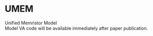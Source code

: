 # UMEM
Unified Memristor Model <br>
Model VA code will be available immediately after paper publication.
